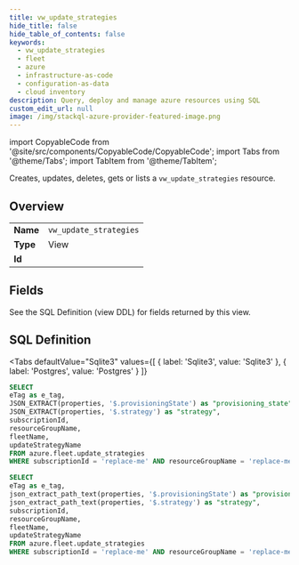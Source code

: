 ```yaml
--- 
title: vw_update_strategies
hide_title: false
hide_table_of_contents: false
keywords:
  - vw_update_strategies
  - fleet
  - azure
  - infrastructure-as-code
  - configuration-as-data
  - cloud inventory
description: Query, deploy and manage azure resources using SQL
custom_edit_url: null
image: /img/stackql-azure-provider-featured-image.png
---
```


import CopyableCode from '@site/src/components/CopyableCode/CopyableCode';
import Tabs from '@theme/Tabs';
import TabItem from '@theme/TabItem';

Creates, updates, deletes, gets or lists a <code>vw_update_strategies</code> resource.

## Overview
<table><tbody>
<tr><td><b>Name</b></td><td><code>vw_update_strategies</code></td></tr>
<tr><td><b>Type</b></td><td>View</td></tr>
<tr><td><b>Id</b></td><td><CopyableCode code="azure.fleet.vw_update_strategies" /></td></tr>
</tbody></table>

## Fields

See the SQL Definition (view DDL) for fields returned by this view.

## SQL Definition

<Tabs
defaultValue="Sqlite3"
values={[
{ label: 'Sqlite3', value: 'Sqlite3' },
{ label: 'Postgres', value: 'Postgres' }
]}
>
<TabItem value="Sqlite3">

```sql
SELECT
eTag as e_tag,
JSON_EXTRACT(properties, '$.provisioningState') as "provisioning_state",
JSON_EXTRACT(properties, '$.strategy') as "strategy",
subscriptionId,
resourceGroupName,
fleetName,
updateStrategyName
FROM azure.fleet.update_strategies
WHERE subscriptionId = 'replace-me' AND resourceGroupName = 'replace-me' AND fleetName = 'replace-me';
```

</TabItem>
<TabItem value="Postgres">

```sql
SELECT
eTag as e_tag,
json_extract_path_text(properties, '$.provisioningState') as "provisioning_state",
json_extract_path_text(properties, '$.strategy') as "strategy",
subscriptionId,
resourceGroupName,
fleetName,
updateStrategyName
FROM azure.fleet.update_strategies
WHERE subscriptionId = 'replace-me' AND resourceGroupName = 'replace-me' AND fleetName = 'replace-me';
```

</TabItem>
</Tabs>
